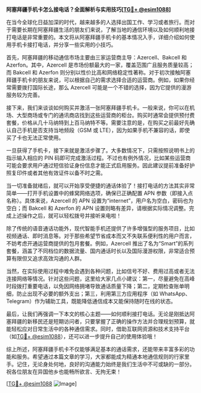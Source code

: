 **阿塞拜疆手机卡怎么接电话？全面解析与实用技巧[[TG💪+ @esim1088](https://t.me/s/esim1088)]**

在当今全球化日益加深的时代，越来越多的人选择出国工作、学习或者旅行。而对于需要长期在阿塞拜疆生活的朋友们来说，了解当地的通信环境以及如何顺利地接打电话是非常重要的。本文将从阿塞拜疆手机卡的基本情况入手，详细介绍如何使用手机卡接打电话，并分享一些实用的小技巧。

首先，阿塞拜疆的移动通信市场主要由三家运营商主导：Azercell、Bakcell 和 Azerfon。其中，Azercell 是市场份额最大的一家，覆盖范围广且服务质量较高；而 Bakcell 和 Azerfon 则分别以性价比高和网络稳定性著称。对于初次接触阿塞拜疆手机卡的朋友来说，可以根据自己的需求选择合适的运营商。例如，如果你经常需要拨打国际长途，那么 Azercell 可能是一个不错的选择，因为它提供的漫游服务较为完善。

接下来，我们来谈谈如何购买并激活一张阿塞拜疆手机卡。一般来说，你可以在机场、大型商场或专门的通讯商店找到这些运营商的柜台。购买时通常会提供预付费套餐，价格从几十马纳特到上百马纳特不等。需要注意的是，在购买之前最好先确认自己手机是否支持当地频段（GSM 或 LTE），因为如果手机不兼容的话，即使买了卡也无法正常使用。

一旦获得了手机卡，接下来就是激活步骤了。大多数情况下，只需按照说明书上的指示输入相应的 PIN 码即可完成激活过程。不过也有例外情况，比如某些运营商可能会要求用户通过短信验证身份信息才能正式启用服务。因此建议提前准备好护照复印件或者其他有效证件以备不时之需。

当一切准备就绪后，就可以开始享受便捷的通话体验了！接打电话的方法其实非常简单——打开手机设置中的蜂窝网络选项，确保已正确配置 APN 参数（即接入点名称）。具体来说，Azercell 的 APN 设置为“internet”，用户名为空白，密码也为空白；而 Bakcell 和 Azerfon 的 APN 设置则略有差异，请根据实际情况调整。完成上述操作之后，就可以轻松拨号并接听来电啦！

除了传统的语音通话功能外，现代智能手机还提供了许多增强型的服务项目，比如视频通话、即时消息等。对于那些希望节省成本而又不失联系便利性的用户而言，不妨考虑开通运营商提供的包月套餐。例如，Azercell 推出了名为“Smart”的系列套餐，涵盖了不同档位的数据流量、国内通话时长以及国际漫游权限，非常适合预算有限但又追求高效沟通的人群。

当然，在实际使用过程中难免会遇到各种问题，比如信号不好、费用过高或者无法连接网络等情况。针对这些问题，这里给大家几点小建议：第一，尽量避免在高峰时段拨打重要电话，以免因网络拥堵导致通话质量下降；第二，定期检查账单明细，防止出现不必要的额外支出；第三，利用第三方应用程序（如 WhatsApp、Telegram）作为辅助工具，既能降低通信成本又能保持随时在线的状态。

最后，让我们再强调一下本文的核心主题——如何顺利接打电话。无论是刚抵达阿塞拜疆的新移民还是短期访问者，只要掌握了正确的操作方法并合理规划预算，就能轻松应对日常生活中的各种通信需求。同时，借助互联网资源和技术支持平台（如[TG💪+ @esim1088](https://t.me/s/esim1088)），还可以进一步提升自己的使用体验哦！

综上所述，阿塞拜疆手机卡不仅能够满足基本的通话需求，还能带来丰富多彩的功能和服务。希望通过本篇文章的学习，大家都能成为精通本地通信规则的行家里手。记住，无论身处何地，良好的沟通能力始终是我们生活中不可或缺的一部分。祝各位朋友在异国他乡也能畅所欲言、无拘无束！

[[TG💪+ @esim1088](https://t.me/s/esim1088) ![Image](https://i.postimg.cc/4NQfJmqS/Snipaste-2025-05-13-00-14-12.png)]
